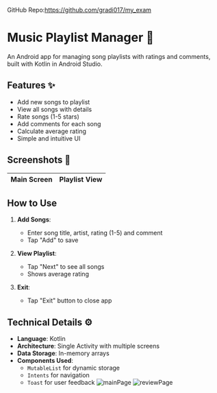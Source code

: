 GitHub Repo:https://github.com/gradi017/my_exam

# Music Playlist Manager 🎵

An Android app for managing song playlists with ratings and comments, built with Kotlin in Android Studio.

## Features ✨
- Add new songs to playlist
- View all songs with details
- Rate songs (1-5 stars)
- Add comments for each song
- Calculate average rating
- Simple and intuitive UI

## Screenshots 📸
| Main Screen | Playlist View |
|-------------|---------------|


## How to Use 
1. **Add Songs**:
   - Enter song title, artist, rating (1-5) and comment
   - Tap "Add" to save

2. **View Playlist**:
   - Tap "Next" to see all songs
   - Shows average rating

3. **Exit**:
   - Tap "Exit" button to close app

## Technical Details ⚙️
- **Language**: Kotlin
- **Architecture**: Single Activity with multiple screens
- **Data Storage**: In-memory arrays
- **Components Used**:
  - `MutableList` for dynamic storage
  - `Intents` for navigation
  - `Toast` for user feedback
![mainPage](https://github.com/user-attachments/assets/33c9feb9-3b09-4acf-affd-300ff9a51228)
![reviewPage](https://github.com/user-attachments/assets/ffa369e0-32ae-4c27-9524-ba56b1978ac4)



